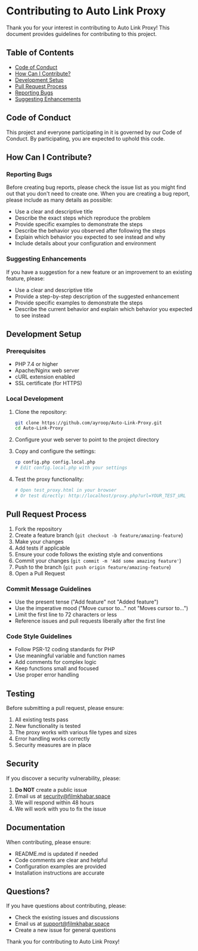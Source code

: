 # Contributing to Auto Link Proxy

Thank you for your interest in contributing to Auto Link Proxy! This document provides guidelines for contributing to this project.

## Table of Contents

- [Code of Conduct](#code-of-conduct)
- [How Can I Contribute?](#how-can-i-contribute)
- [Development Setup](#development-setup)
- [Pull Request Process](#pull-request-process)
- [Reporting Bugs](#reporting-bugs)
- [Suggesting Enhancements](#suggesting-enhancements)

## Code of Conduct

This project and everyone participating in it is governed by our Code of Conduct. By participating, you are expected to uphold this code.

## How Can I Contribute?

### Reporting Bugs

Before creating bug reports, please check the issue list as you might find out that you don't need to create one. When you are creating a bug report, please include as many details as possible:

- Use a clear and descriptive title
- Describe the exact steps which reproduce the problem
- Provide specific examples to demonstrate the steps
- Describe the behavior you observed after following the steps
- Explain which behavior you expected to see instead and why
- Include details about your configuration and environment

### Suggesting Enhancements

If you have a suggestion for a new feature or an improvement to an existing feature, please:

- Use a clear and descriptive title
- Provide a step-by-step description of the suggested enhancement
- Provide specific examples to demonstrate the steps
- Describe the current behavior and explain which behavior you expected to see instead

## Development Setup

### Prerequisites

- PHP 7.4 or higher
- Apache/Nginx web server
- cURL extension enabled
- SSL certificate (for HTTPS)

### Local Development

1. Clone the repository:
   ```bash
   git clone https://github.com/ayroop/Auto-Link-Proxy.git
   cd Auto-Link-Proxy
   ```

2. Configure your web server to point to the project directory

3. Copy and configure the settings:
   ```bash
   cp config.php config.local.php
   # Edit config.local.php with your settings
   ```

4. Test the proxy functionality:
   ```bash
   # Open test_proxy.html in your browser
   # Or test directly: http://localhost/proxy.php?url=YOUR_TEST_URL
   ```

## Pull Request Process

1. Fork the repository
2. Create a feature branch (`git checkout -b feature/amazing-feature`)
3. Make your changes
4. Add tests if applicable
5. Ensure your code follows the existing style and conventions
6. Commit your changes (`git commit -m 'Add some amazing feature'`)
7. Push to the branch (`git push origin feature/amazing-feature`)
8. Open a Pull Request

### Commit Message Guidelines

- Use the present tense ("Add feature" not "Added feature")
- Use the imperative mood ("Move cursor to..." not "Moves cursor to...")
- Limit the first line to 72 characters or less
- Reference issues and pull requests liberally after the first line

### Code Style Guidelines

- Follow PSR-12 coding standards for PHP
- Use meaningful variable and function names
- Add comments for complex logic
- Keep functions small and focused
- Use proper error handling

## Testing

Before submitting a pull request, please ensure:

1. All existing tests pass
2. New functionality is tested
3. The proxy works with various file types and sizes
4. Error handling works correctly
5. Security measures are in place

## Security

If you discover a security vulnerability, please:

1. **Do NOT** create a public issue
2. Email us at security@filmkhabar.space
3. We will respond within 48 hours
4. We will work with you to fix the issue

## Documentation

When contributing, please ensure:

- README.md is updated if needed
- Code comments are clear and helpful
- Configuration examples are provided
- Installation instructions are accurate

## Questions?

If you have questions about contributing, please:

- Check the existing issues and discussions
- Email us at support@filmkhabar.space
- Create a new issue for general questions

Thank you for contributing to Auto Link Proxy! 